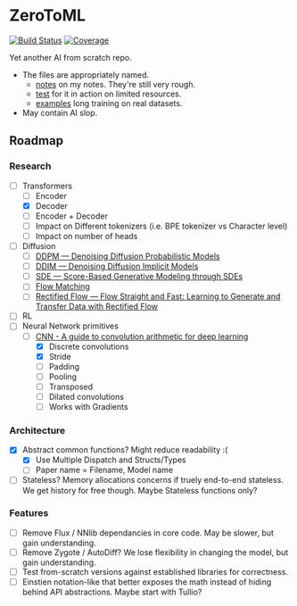 # ZeroToML

[![Build Status](https://github.com/D3MZ/ZeroToML.jl/actions/workflows/CI.yml/badge.svg?branch=main)](https://github.com/D3MZ/ZeroToML.jl/actions/workflows/CI.yml?query=branch%3Amain)
[![Coverage](https://codecov.io/gh/D3MZ/ZeroToML.jl/branch/main/graph/badge.svg)](https://codecov.io/gh/D3MZ/ZeroToML.jl)

Yet another AI from scratch repo.

- The files are appropriately named.
    - [notes](/notes) on my notes. They're still very rough.
    - [test](/test) for it in action on limited resources.
    - [examples](/examples) long training on real datasets.
- May contain AI slop.

## Roadmap
### Research
- [ ] Transformers
  - [ ] Encoder
  - [x] Decoder
  - [ ] Encoder + Decoder
  - [ ] Impact on Different tokenizers (i.e. BPE tokenizer vs Character level)
  - [ ] Impact on number of heads
- [ ] Diffusion
  - [ ] [DDPM — Denoising Diffusion Probabilistic Models](https://arxiv.org/abs/2006.11239)
  - [ ] [DDIM — Denoising Diffusion Implicit Models](https://arxiv.org/abs/2010.02502)
  - [ ] [SDE — Score-Based Generative Modeling through SDEs](https://arxiv.org/abs/2011.13456)
  - [ ] [Flow Matching](https://arxiv.org/abs/2210.02747)
  - [ ] [Rectified Flow — Flow Straight and Fast: Learning to Generate and Transfer Data with Rectified Flow](https://arxiv.org/abs/2209.03003)
- [ ] RL
- [ ] Neural Network primitives
  - [ ] [CNN - A guide to convolution arithmetic for deep learning](https://arxiv.org/pdf/1603.07285)
    - [x] Discrete convolutions
    - [x] Stride
    - [ ] Padding
    - [ ] Pooling
    - [ ] Transposed
    - [ ] Dilated convolutions
    - [ ] Works with Gradients

### Architecture 
- [x] Abstract common functions? Might reduce readability :(
  - [x] Use Multiple Dispatch and Structs/Types
  - [ ] Paper name = Filename, Model name
- [ ] Stateless? Memory allocations concerns if truely end-to-end stateless. We get history for free though. Maybe Stateless functions only?

### Features
- [ ] Remove Flux / NNlib dependancies in core code. May be slower, but gain understanding.
- [ ] Remove Zygote / AutoDiff? We lose flexibility in changing the model, but gain understanding.
- [ ] Test from-scratch versions against established libraries for correctness.
- [ ] Einstien notation-like that better exposes the math instead of hiding behind API abstractions. Maybe start with Tullio?